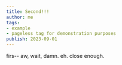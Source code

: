 ```yaml
---
title: Second!!!
author: me
tags:
- example
- pageless tag for demonstration purposes
publish: 2023-09-01
---
```


firs-- aw, wait, damn. eh. close enough.
